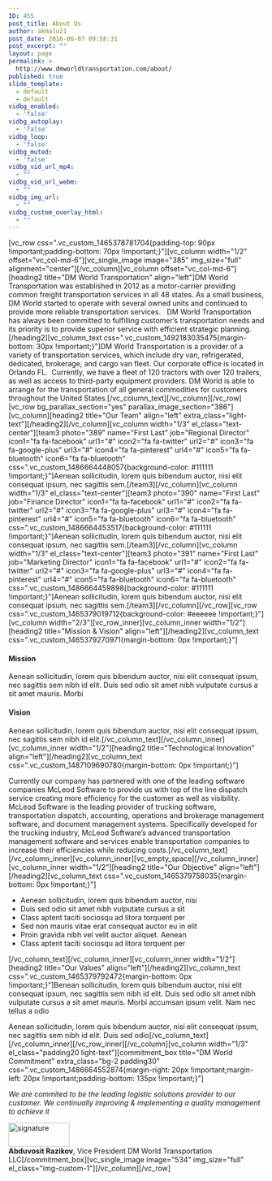 ```yaml
---
ID: 455
post_title: About Us
author: akmalu21
post_date: 2016-06-07 09:58:31
post_excerpt: ""
layout: page
permalink: >
  http://www.dmworldtransportation.com/about/
published: true
slide_template:
  - default
  - default
vidbg_enabled:
  - 'false'
vidbg_autoplay:
  - 'false'
vidbg_loop:
  - 'false'
vidbg_muted:
  - 'false'
vidbg_vid_url_mp4:
  - ""
vidbg_vid_url_webm:
  - ""
vidbg_img_url:
  - ""
vidbg_custom_overlay_html:
  - ""
---
```

[vc_row css=".vc_custom_1465378781704{padding-top: 90px !important;padding-bottom: 70px !important;}"][vc_column width="1/2" offset="vc_col-md-6"][vc_single_image image="385" img_size="full" alignment="center"][/vc_column][vc_column offset="vc_col-md-6"][heading2 title="DM World Transportation" align="left"]DM World Transportation was established in 2012 as a motor-carrier providing common freight transportation services in all 48 states. As a small business, DM World started to operate with several owned units and continued to provide more reliable transportation services.   DM World Transportation has always been committed to fulfilling customer’s transportation needs and its priority is to provide superior service with efficient strategic planning.[/heading2][vc_column_text css=".vc_custom_1492183035475{margin-bottom: 30px !important;}"]DM World Transportation is a provider of a variety of transportation services, which include dry van, refrigerated, dedicated, brokerage, and cargo van fleet. Our corporate office is located in Orlando FL.  Currently, we have a fleet of 120 tractors with over 120 trailers, as well as access to third-party equipment providers. DM World is able to arrange for the transportation of all general commodities for customers throughout the United States.[/vc_column_text][/vc_column][/vc_row][vc_row bg_parallax_section="yes" parallax_image_section="386"][vc_column][heading2 title="Our Team" align="left" extra_class="light-text"][/heading2][/vc_column][vc_column width="1/3" el_class="text-center"][team3 photo="389" name="First Last" job="Regional Director" icon1="fa fa-facebook" url1="#" icon2="fa fa-twitter" url2="#" icon3="fa fa-google-plus" url3="#" icon4="fa fa-pinterest" url4="#" icon5="fa fa-bluetooth" icon6="fa fa-bluetooth" css=".vc_custom_1486664448057{background-color: #111111 !important;}"]Aenean sollicitudin, lorem quis bibendum auctor, nisi elit consequat ipsum, nec sagittis sem.[/team3][/vc_column][vc_column width="1/3" el_class="text-center"][team3 photo="390" name="First Last" job="Finance Director" icon1="fa fa-facebook" url1="#" icon2="fa fa-twitter" url2="#" icon3="fa fa-google-plus" url3="#" icon4="fa fa-pinterest" url4="#" icon5="fa fa-bluetooth" icon6="fa fa-bluetooth" css=".vc_custom_1486664453517{background-color: #111111 !important;}"]Aenean sollicitudin, lorem quis bibendum auctor, nisi elit consequat ipsum, nec sagittis sem.[/team3][/vc_column][vc_column width="1/3" el_class="text-center"][team3 photo="391" name="First Last" job="Marketing Director" icon1="fa fa-facebook" url1="#" icon2="fa fa-twitter" url2="#" icon3="fa fa-google-plus" url3="#" icon4="fa fa-pinterest" url4="#" icon5="fa fa-bluetooth" icon6="fa fa-bluetooth" css=".vc_custom_1486664459898{background-color: #111111 !important;}"]Aenean sollicitudin, lorem quis bibendum auctor, nisi elit consequat ipsum, nec sagittis sem.[/team3][/vc_column][/vc_row][vc_row css=".vc_custom_1465379019712{background-color: #eeeeee !important;}"][vc_column width="2/3"][vc_row_inner][vc_column_inner width="1/2"][heading2 title="Mission &amp; Vision" align="left"][/heading2][vc_column_text css=".vc_custom_1465379270971{margin-bottom: 0px !important;}"]
<h4>Mission</h4>
Aenean sollicitudin, lorem quis bibendum auctor, nisi elit consequat ipsum, nec sagittis sem nibh id elit. Duis sed odio sit amet nibh vulputate cursus a sit amet mauris. Morbi
<h4>Vision</h4>
Aenean sollicitudin, lorem quis bibendum auctor, nisi elit consequat ipsum, nec sagittis sem nibh id elit.[/vc_column_text][/vc_column_inner][vc_column_inner width="1/2"][heading2 title="Technological Innovation" align="left"][/heading2][vc_column_text css=".vc_custom_1487109690780{margin-bottom: 0px !important;}"]

Currently our company has partnered with one of the leading software companies McLeod Software to provide us with top of the line dispatch service creating more efficiency for the customer as well as visibility. McLeod Software is the leading provider of trucking software, transportation dispatch, accounting, operations and brokerage management software, and document management systems. Specifically developed for the trucking industry, McLeod Software’s advanced transportation management software and services enable transportation companies to increase their efficiencies while reducing costs.[/vc_column_text][/vc_column_inner][vc_column_inner][vc_empty_space][/vc_column_inner][vc_column_inner width="1/2"][heading2 title="Our Objective" align="left"][/heading2][vc_column_text css=".vc_custom_1465379758035{margin-bottom: 0px !important;}"]
<ul class="icon-list arrow">
 	<li>Aenean sollicitudin, lorem quis bibendum auctor, nisi</li>
 	<li>Duis sed odio sit amet nibh vulputate cursus a sit</li>
 	<li>Class aptent taciti sociosqu ad litora torquent per</li>
 	<li>Sed non mauris vitae erat consequat auctor eu in elit</li>
 	<li>Proin gravida nibh vel velit auctor aliquet. Aenean</li>
 	<li>Class aptent taciti sociosqu ad litora torquent per</li>
</ul>
[/vc_column_text][/vc_column_inner][vc_column_inner width="1/2"][heading2 title="Our Values" align="left"][/heading2][vc_column_text css=".vc_custom_1465379792472{margin-bottom: 0px !important;}"]Benean sollicitudin, lorem quis bibendum auctor, nisi elit consequat ipsum, nec sagittis sem nibh id elit. Duis sed odio sit amet nibh vulputate cursus a sit amet mauris. Morbi accumsan ipsum velit. Nam nec tellus a odio

Aenean sollicitudin, lorem quis bibendum auctor, nisi elit consequat ipsum, nec sagittis sem nibh id elit. Duis sed odio[/vc_column_text][/vc_column_inner][/vc_row_inner][/vc_column][vc_column width="1/3" el_class="padding20 light-text"][commitment_box title="DM World Commitment" extra_class="bg-2 padding30" css=".vc_custom_1486664552874{margin-right: 20px !important;margin-left: 20px !important;padding-bottom: 135px !important;}"]
<p class="lead big"><i>We are commited to be the leading logistic solutions provider to our customer. We continually improving &amp; implementing a quality management to achieve it
</i></p>
<img class="alignnone size-full wp-image-533" src="http://demo.vegatheme.com/gocargo/demo3/wp-content/uploads/sites/3/2016/06/signature.png" alt="signature" width="120" height="47" />
<div class="divider-single"></div>
<b>Abduvosit Razikov</b>, Vice President
DM World Transportation LLC[/commitment_box][vc_single_image image="534" img_size="full" el_class="img-custom-1"][/vc_column][/vc_row]